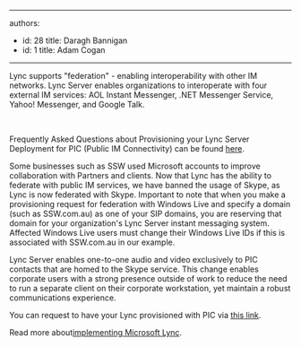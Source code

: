 

---
authors:
  - id: 28
    title: Daragh Bannigan
  - id: 1
    title: Adam Cogan
---




<span class='intro'> <p>​Lync supports &quot;federation&quot; - enabling interoperability with other IM networks. Lync Server enables organizations to interoperate with four external IM services&#58; AOL Instant Messenger, .NET Messenger Service, Yahoo! Messenger, and Google Talk.</p>​ </span>

<p>Frequently Asked Questions about Provisioning your Lync Server Deployment for PIC (Public IM Connectivity) can be found 
   <a target="_blank" href="https&#58;//pic.lync.com/provision/Logon/FAQ.htm">here</a>.</p><p>Some businesses such as SSW used Microsoft accounts to improve collaboration with Partners and clients. Now that Lync has the ability to federate with public IM services, we have banned the usage of Skype,​ as Lync is now federated with Skype. Important to note that when you make a provisioning request for federation with Windows Live and specify a domain (such as SSW.com.au) as one of your SIP domains, you are reserving that domain for your organization's Lync Server instant messaging system. Affected Windows Live users must change their Windows Live IDs if this is associated with SSW.com.au in our example.</p><p>Lync Server enables one-to-one audio and video exclusively to PIC contacts that are homed to the Skype service. This change enables corporate users with a strong&#160;presence outside of work to reduce the need to run a separate client on their corporate workstation, yet maintain a robust communications experience.</p><p>You can request to have your Lync provisioned with PIC via 
   <a target="_blank" href="https&#58;//pic.lync.com/">this link</a>.</p><p>Read more about 
   <a href="http&#58;//www.ssw.com.au/ssw/Consulting/Lync.aspx">​implementing Microsoft Lync</a>.</p>


